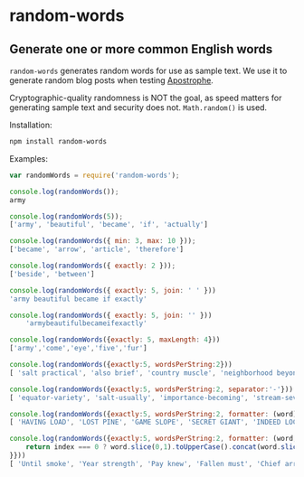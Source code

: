 # random-words

## Generate one or more common English words

`random-words` generates random words for use as sample text. We use it to generate random blog posts when testing [Apostrophe](http://apostrophecms.org).

Cryptographic-quality randomness is NOT the goal, as speed matters for generating sample text and security does not. `Math.random()` is used.

Installation:
```sh
npm install random-words
```

Examples:
```js
var randomWords = require('random-words');

console.log(randomWords());
army

console.log(randomWords(5));
['army', 'beautiful', 'became', 'if', 'actually']

console.log(randomWords({ min: 3, max: 10 }));
['became', 'arrow', 'article', 'therefore']

console.log(randomWords({ exactly: 2 }));
['beside', 'between']

console.log(randomWords({ exactly: 5, join: ' ' }))
'army beautiful became if exactly'

console.log(randomWords({ exactly: 5, join: '' }))
    'armybeautifulbecameifexactly'

console.log(randomWords({exactly: 5, maxLength: 4}))
['army','come','eye','five','fur']

console.log(randomWords({exactly:5, wordsPerString:2}))
[ 'salt practical', 'also brief', 'country muscle', 'neighborhood beyond', 'grew pig' ]

console.log(randomWords({exactly:5, wordsPerString:2, separator:'-'}))
[ 'equator-variety', 'salt-usually', 'importance-becoming', 'stream-several', 'goes-fight' ]

console.log(randomWords({exactly:5, wordsPerString:2, formatter: (word)=> word.toUpperCase()}))
[ 'HAVING LOAD', 'LOST PINE', 'GAME SLOPE', 'SECRET GIANT', 'INDEED LOCATION' ]

console.log(randomWords({exactly:5, wordsPerString:2, formatter: (word, index)=> {
    return index === 0 ? word.slice(0,1).toUpperCase().concat(word.slice(1)) : word;
}}))
[ 'Until smoke', 'Year strength', 'Pay knew', 'Fallen must', 'Chief arrow' ]
```
